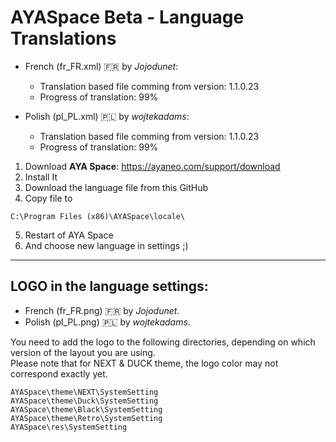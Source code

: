 # AYASpace Beta - Language Translations

-   French (fr_FR.xml) :fr: by *Jojodunet*:  
     - Translation based file comming from version: 1.1.0.23  
     - Progress of translation: 99%  

-   Polish (pl_PL.xml) :poland: by *wojtekadams*:  
     - Translation based file comming from version: 1.1.0.23  
     - Progress of translation: 99%  

1. Download **AYA Space**: https://ayaneo.com/support/download
2. Install It
3. Download the language file from this GitHub
4. Copy file to
```
C:\Program Files (x86)\AYASpace\locale\
```
5. Restart of AYA Space
6. And choose new language in settings ;) 

---

## LOGO in the language settings:

* French (fr_FR.png) :fr: by *Jojodunet*.
* Polish (pl_PL.png) :poland: by *wojtekadams*.

You need to add the logo to the following directories, depending on which version of the layout you are using.  
Please note that for NEXT & DUCK theme, the logo color may not correspond exactly yet.
```
AYASpace\theme\NEXT\SystemSetting
AYASpace\theme\Duck\SystemSetting
AYASpace\theme\Black\SystemSetting
AYASpace\theme\Retro\SystemSetting
AYASpace\res\SystemSetting
```
